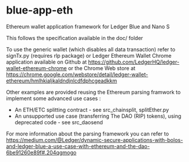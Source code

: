 # blue-app-eth
Ethereum wallet application framework for Ledger Blue and Nano S

This follows the specification available in the doc/ folder

To use the generic wallet (which disables all data transaction) refer to signTx.py (requires rlp package) or Ledger Ethereum Wallet Chrome application available on Github at https://github.com/LedgerHQ/ledger-wallet-ethereum-chrome or the Chrome Web store at https://chrome.google.com/webstore/detail/ledger-wallet-ethereum/hmlhkialjkaldndjnlcdfdphcgeadkkm 

Other examples are provided reusing the Ethereum parsing framwork to implement some advanced use cases : 

  * An ETH/ETC splitting contract - see src_chainsplit, splitEther.py
  * An unsupported use case (transferring The DAO (RIP) tokens), using deprecated code - see src_daosend 


For more information about the parsing framework you can refer to https://medium.com/@Ledger/dynamic-secure-applications-with-bolos-and-ledger-blue-a-use-case-with-ethereum-and-the-dao-6be91260e89f#.204qgmogo 


